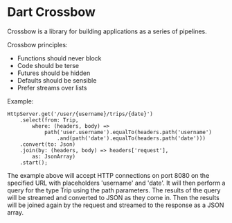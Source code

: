 Dart Crossbow
=============

Crossbow is a library for building applications as a series of pipelines.

Crossbow principles:

  * Functions should never block
  * Code should be terse
  * Futures should be hidden
  * Defaults should be sensible
  * Prefer streams over lists

Example:

    HttpServer.get('/user/{username}/trips/{date}')
        .select(from: Trip,
            where: (headers, body) =>
                path('user.username').equalTo(headers.path('username')
                    .and(path('date').equalTo(headers.path('date')))
        .convert(to: Json)
        .join(by: (headers, body) => headers['request'],
            as: JsonArray)
        .start();

The example above will accept HTTP connections on port 8080 on the specified URL with placeholders 'username' and 'date'. It will
then perform a query for the type Trip using the path parameters. The results of the query will be streamed and
converted to JSON as they come in. Then the results will be joined again by the request and streamed to the response
as a JSON array.